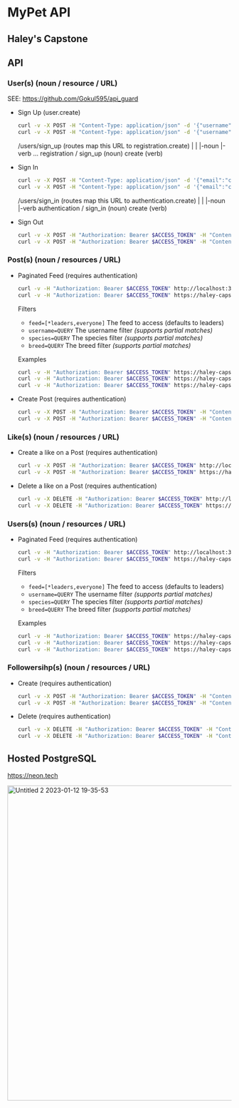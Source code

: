 # MyPet API

## Haley's Capstone

## API

### User(s) (noun / resource / URL)

SEE: https://github.com/Gokul595/api_guard

- Sign Up (user.create)

    ```sh
    curl -v -X POST -H "Content-Type: application/json" -d '{"username": "chance", "email":"chance@example.com","password":"password","password_confirmation":"password"}' http://localhost:3000/users/sign_up
    curl -v -X POST -H "Content-Type: application/json" -d '{"username": "chance", "email":"chance@example.com","password":"password","password_confirmation":"password"}' https://haley-capstone.fly.dev/users/sign_up
    ```

    /users/sign_up (routes map this URL to registration.create)
                                                 |         |
                                                 |-noun    |-verb
    ...
    registration / sign_up (noun)
    create (verb)

- Sign In

    ```sh
    curl -v -X POST -H "Content-Type: application/json" -d '{"email":"chance@example.com","password":"password"}' http://localhost:3000/users/sign_in
    curl -v -X POST -H "Content-Type: application/json" -d '{"email":"chance@example.com","password":"password"}' https://haley-capstone.fly.dev/users/sign_in
    ```

    /users/sign_in (routes map this URL to authentication.create)
                                                 |         |
                                                 |-noun    |-verb
    authentication / sign_in (noun)
    create (verb)

- Sign Out

    ```sh
    curl -v -X POST -H "Authorization: Bearer $ACCESS_TOKEN" -H "Content-Type: application/json" -d '{"email":"chance@example.com","password":"password"}' http://localhost:3000/users/sign_in
    curl -v -X POST -H "Authorization: Bearer $ACCESS_TOKEN" -H "Content-Type: application/json" -d '{"email":"chance@example.com","password":"password"}' https://haley-capstone.fly.dev/users/sign_in
    ```

### Post(s) (noun / resources / URL)

- Paginated Feed (requires authentication)

    ```sh
    curl -v -H "Authorization: Bearer $ACCESS_TOKEN" http://localhost:3000/posts
    curl -v -H "Authorization: Bearer $ACCESS_TOKEN" https://haley-capstone.fly.dev/posts
    ```

  Filters

  - `feed=[*leaders,everyone]` The feed to access (defaults to leaders)
  - `username=QUERY` The username filter _(supports partial matches)_
  - `species=QUERY` The species filter _(supports partial matches)_
  - `breed=QUERY` The breed filter _(supports partial matches)_

  Examples

    ```sh
    curl -v -H "Authorization: Bearer $ACCESS_TOKEN" https://haley-capstone.fly.dev/posts?feed=everyone
    curl -v -H "Authorization: Bearer $ACCESS_TOKEN" https://haley-capstone.fly.dev/posts?species=dog
    curl -v -H "Authorization: Bearer $ACCESS_TOKEN" https://haley-capstone.fly.dev/posts?species=dog&breed=retriever
    ```

- Create Post (requires authentication)

    ```sh
    curl -v -X POST -H "Authorization: Bearer $ACCESS_TOKEN" -H "Content-Type: application/json" -d '{"body":"This is a post."}' http://localhost:3000/posts
    curl -v -X POST -H "Authorization: Bearer $ACCESS_TOKEN" -H "Content-Type: application/json" -d '{"body":"This is a post."}' https://haley-capstone.fly.dev/posts
    ```

### Like(s) (noun / resources / URL)

- Create a like on a Post (requires authentication)

    ```sh
    curl -v -X POST -H "Authorization: Bearer $ACCESS_TOKEN" http://localhost:3000/posts/POST_ID/likes
    curl -v -X POST -H "Authorization: Bearer $ACCESS_TOKEN" https://haley-capstone.fly.dev/posts/POST_ID/likes
    ```

- Delete a like on a Post (requires authentication)

    ```sh
    curl -v -X DELETE -H "Authorization: Bearer $ACCESS_TOKEN" http://localhost:3000/posts/POST_ID/likes
    curl -v -X DELETE -H "Authorization: Bearer $ACCESS_TOKEN" https://haley-capstone.fly.dev/posts/POST_ID/likes
    ```

### Users(s) (noun / resources / URL)

- Paginated Feed (requires authentication)

    ```sh
    curl -v -H "Authorization: Bearer $ACCESS_TOKEN" http://localhost:3000/users
    curl -v -H "Authorization: Bearer $ACCESS_TOKEN" https://haley-capstone.fly.dev/users
    ```

  Filters

  - `feed=[*leaders,everyone]` The feed to access (defaults to leaders)
  - `username=QUERY` The username filter _(supports partial matches)_
  - `species=QUERY` The species filter _(supports partial matches)_
  - `breed=QUERY` The breed filter _(supports partial matches)_

  Examples

    ```sh
    curl -v -H "Authorization: Bearer $ACCESS_TOKEN" https://haley-capstone.fly.dev/users?feed=everyone
    curl -v -H "Authorization: Bearer $ACCESS_TOKEN" https://haley-capstone.fly.dev/users?species=dog
    curl -v -H "Authorization: Bearer $ACCESS_TOKEN" https://haley-capstone.fly.dev/users?species=dog&breed=retriever
    ```

### Followersihp(s) (noun / resources / URL)

- Create (requires authentication)

    ```sh
    curl -v -X POST -H "Authorization: Bearer $ACCESS_TOKEN" -H "Content-Type: application/json" -d '{"leader_id":123}' http://localhost:3000/followerships
    curl -v -X POST -H "Authorization: Bearer $ACCESS_TOKEN" -H "Content-Type: application/json" -d '{"leader_id":123}' https://haley-capstone.fly.dev/followerships
    ```

- Delete (requires authentication)

    ```sh
    curl -v -X DELETE -H "Authorization: Bearer $ACCESS_TOKEN" -H "Content-Type: application/json" http://localhost:3000/followerships/LEADER_ID
    curl -v -X DELETE -H "Authorization: Bearer $ACCESS_TOKEN" -H "Content-Type: application/json" https://haley-capstone.fly.dev/followerships/LEADER_ID
    ```

## Hosted PostgreSQL

https://neon.tech

<img width="707" alt="Untitled 2 2023-01-12 19-35-53" src="https://user-images.githubusercontent.com/32920/212224148-76450dc7-d1b8-4bca-9342-0e41c4809f5e.png">
